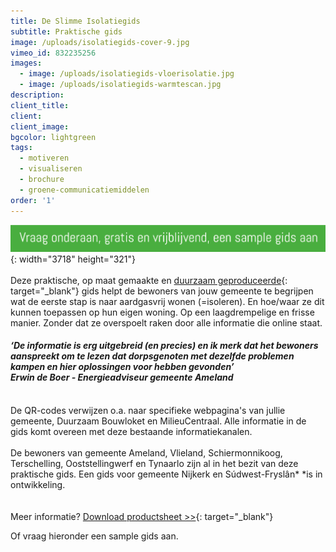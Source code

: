 ```yaml
---
title: De Slimme Isolatiegids
subtitle: Praktische gids
image: /uploads/isolatiegids-cover-9.jpg
vimeo_id: 832235256
images:
  - image: /uploads/isolatiegids-vloerisolatie.jpg
  - image: /uploads/isolatiegids-warmtescan.jpg
description:
client_title:
client:
client_image:
bgcolor: lightgreen
tags:
  - motiveren
  - visualiseren
  - brochure
  - groene-communicatiemiddelen
order: '1'
---
```

![](/uploads/vraag-onderaan.png){: width="3718" height="321"}<br><br>Deze praktische, op maat gemaakte en&nbsp;[duurzaam geproduceerde](https://frisseplannen.nl/blogs/certificeringen/){: target="_blank"}&nbsp;gids helpt de bewoners van jouw gemeente te begrijpen wat de eerste stap is naar aardgasvrij wonen (=isoleren). En hoe/waar ze dit kunnen toepassen op hun eigen woning. Op een laagdrempelige en frisse manier. Zonder dat ze overspoelt raken door alle informatie die online staat.

#### *‘De informatie is erg uitgebreid (en precies) en ik merk dat het bewoners aanspreekt om te lezen dat dorpsgenoten met dezelfde problemen kampen en hier oplossingen voor hebben gevonden’<br>Erwin de Boer - Energieadviseur gemeente Ameland*

<br>De QR-codes verwijzen o.a. naar specifieke webpagina's van jullie gemeente, Duurzaam Bouwloket en MilieuCentraal. Alle informatie in de gids komt overeen met deze bestaande informatiekanalen.<br>​​​​​​<br>De bewoners van gemeente Ameland, Vlieland, Schiermonnikoog, Terschelling, Ooststellingwerf en Tynaarlo zijn al in het bezit van deze praktische gids. Een gids voor gemeente Nijkerk en Súdwest-Fryslân*&nbsp;*is in ontwikkeling.<br><br><br>Meer informatie?&nbsp;[Download productsheet &gt;&gt;](https://bit.ly/productsheetDSI){: target="_blank"}

Of vraag hieronder een sample gids aan.